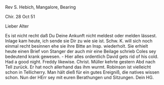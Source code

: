 Rev S. Hebich, Mangalore, Bearing

 Chir. 28 Oct 51

Lieber Alter

Es ist nicht recht daß Du Deine Ankunft nicht meldest oder melden lässest. Inlage kam heute, ich sende sie Dir zu wie sie ist. Schw. K. will sich noch einmal recht besinnen ehe sie ihre Bitte an Insp. wiederholt. Sie erhielt heute einen Brief von Stanger der auch mir eine Beilage schrieb Coles sey bedeutend krank gewesen. - Hier alles ordentlich David gets rid of his cold. Had a good night. Freddy likewise. Christ. Müller kehrte gestern Abd nach Tell zurück. Er hat noch allerhand das ihm wurmt. Robinson ist vielleicht schon in Tellicherry. Man hält dieß für ein gutes Ereigniß, die natives wissen schon. Nun der HErr sey mit euren Berathungen und Sitzungen.  Dein HG.

